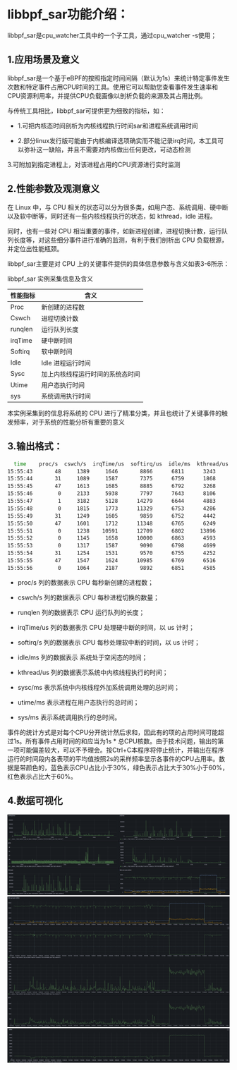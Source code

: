 # libbpf_sar功能介绍：

libbpf_sar是cpu_watcher工具中的一个子工具，通过cpu_watcher -s使用；

## 1.应用场景及意义

libbpf_sar是一个基于eBPF的按照指定时间间隔（默认为1s）来统计特定事件发生次数和特定事件占用CPU时间的工具。使用它可以帮助您查看事件发生速率和CPU资源利用率，并提供CPU负载画像以剖析负载的来源及其占用比例。

与传统工具相比，libbpf_sar可提供更为细致的指标，如：

* 1.可把内核态时间剖析为内核线程执行时间sar和进程系统调用时间

* 2.部分linux发行版可能由于内核编译选项确实而不能记录irq时间，本工具可以弥补这一缺陷，并且不需要对内核做出任何更改，可动态检测

3.可附加到指定进程上，对该进程占用的CPU资源进行实时监测

## 2.性能参数及观测意义

在 Linux 中，与 CPU 相关的状态可以分为很多类，如用户态、系统调用、硬中断以及软中断等，同时还有一些内核线程执行的状态，如 kthread，idle 进程。 

同时，也有一些对 CPU 相当重要的事件，如新进程创建，进程切换计数，运行队 列长度等，对这些细分事件进行准确的监测，有利于我们剖析出 CPU 负载根源， 并定位出性能瓶颈。 

libbpf_sar主要是对 CPU 上的关键事件提供的具体信息参数与含义如表3-6所示：

libbpf_sar 实例采集信息及含义

| **性能指标** | **含义**                         |
| ------------ | -------------------------------- |
| Proc         | 新创建的进程数                   |
| Cswch        | 进程切换计数                     |
| runqlen      | 运行队列长度                     |
| irqTime      | 硬中断时间                       |
| Softirq      | 软中断时间                       |
| Idle         | Idle 进程运行时间                |
| Sysc         | 加上内核线程运行时间的系统态时间 |
| Utime        | 用户态执行时间                   |
| sys          | 系统调用执行时间                 |

本实例采集到的信息将系统的 CPU 进行了精准分类，并且也统计了关键事件的触发频率，对于系统的性能分析有重要的意义

## 3.输出格式：

```bash
  time    proc/s  cswch/s  irqTime/us  softirq/us  idle/ms  kthread/us  sysc/ms  utime/ms  sys/ms
15:55:43       48     1389     1646       8866      6811      3243       688      717      691
15:55:44       31     1089     1587       7375      6759      1868       659      707      660
15:55:45       47     1613     1685       8885      6792      3268       796      828      799
15:55:46        0     2133     5938       7797      7643      8106         8       20       17
15:55:47        1     3182     5128      14279      6644      4883       314      363      319
15:55:48        0     1815     1773      11329      6753      4286       282      313      287
15:55:49       31     1249     1605       9859      6752      4442       545      585      549
15:55:50       47     1601     1712      11348      6765      6249       210      242      216
15:55:51        0     1238    10591      12709      6802     13896       238      262      252
15:55:52        0     1145     1658      10000      6863      4593       308      333      313
15:55:53        0     1317     1587       9090      6798      4699       383      414      387
15:55:54       31     1254     1531       9570      6755      4252       381      414      385
15:55:55       47     1547     1624      10985      6769      6516       344      373      350
15:55:56        0     1064     2187       9892      6851      4585       189      212      194
```

* proc/s 列的数据表示 CPU 每秒新创建的进程数；
* cswch/s 列的数据表示 CPU 每秒进程切换的数量；
* runqlen 列的数据表示 CPU 运行队列的长度；
* irqTime/us 列的数据表示 CPU 处理硬中断的时间，以 us 计时；
* softirq/s 列的数据表示 CPU 每秒处理软中断的时间，以 us 计时；
* idle/ms 列的数据表示 系统处于空闲态的时间；
* kthread/us 列的数据表示系统中内核线程执行的时间； 

* sysc/ms 表示系统中内核线程外加系统调用处理的总时间；
* utime/ms 表示进程在用户态执行的总时间；
* sys/ms 表示系统调用执行的总时间。 

事件的统计方式是对每个CPU分开统计然后求和，因此有的项的占用时间可能超过1s。所有事件占用时间的和应当为1s * 总CPU核数。由于技术问题，输出的第一项可能偏差较大，可以不予理会。按Ctrl+C本程序将停止统计，并输出在程序运行的时间段内各表项的平均值按照2s的采样频率显示各事件的CPU占用率。数据是带颜色的，蓝色表示CPU占比小于30%，绿色表示占比大于30%小于60%，红色表示占比大于60%。



## 4.数据可视化

![image-20240411160509242](image/image-20240411160509242.png)
![image-20240411170250839](image/image-20240411170250839.png)
![image-20240411170311182](image/image-20240411170311182.png)